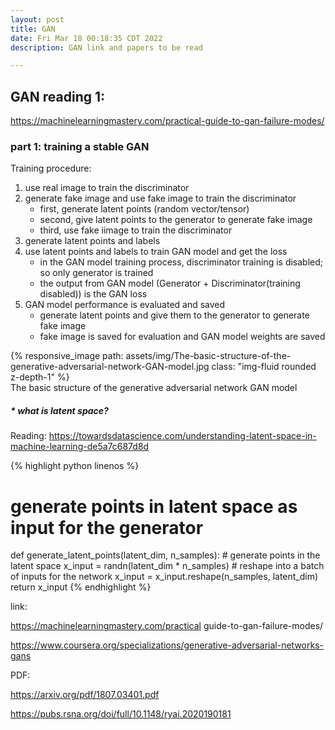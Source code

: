 ```yaml
---
layout: post
title: GAN
date: Fri Mar 18 00:18:35 CDT 2022
description: GAN link and papers to be read

---
```


## GAN reading 1: 

https://machinelearningmastery.com/practical-guide-to-gan-failure-modes/


### part 1: training a stable GAN

Training procedure:
1. use real image to train the discriminator
2. generate fake image and use fake image to train the discriminator
   - first, generate latent points (random vector/tensor)
   - second, give latent points to the generator to generate fake image
   - third, use fake iimage to train the discriminator
3. generate latent points and labels
4. use latent points and labels to train GAN model and get the loss
   - in the GAN model training process, discriminator training is disabled; so only generator is trained
   - the output from GAN model (Generator + Discriminator(training disabled)) is the GAN loss
5. GAN model performance is evaluated and saved
   - generate latent points and give them to the generator to generate fake image
   - fake image is saved for evaluation and GAN model weights are saved

<div class="row mt-3">
    <div class="col-sm mt-3 mt-md-0">
        {% responsive_image path: assets/img/The-basic-structure-of-the-generative-adversarial-network-GAN-model.jpg class: "img-fluid rounded z-depth-1" %}
    </div>
</div>
<div class="caption">
The basic structure of the generative adversarial network GAN model
</div>

##### * what is latent space?
Reading: https://towardsdatascience.com/understanding-latent-space-in-machine-learning-de5a7c687d8d

{% highlight python linenos %}

# generate points in latent space as input for the generator
def generate_latent_points(latent_dim, n_samples):
	# generate points in the latent space
	x_input = randn(latent_dim * n_samples)
	# reshape into a batch of inputs for the network
	x_input = x_input.reshape(n_samples, latent_dim)
	return x_input
{% endhighlight %}





link:

https://machinelearningmastery.com/practical guide-to-gan-failure-modes/
 
https://www.coursera.org/specializations/generative-adversarial-networks-gans

PDF:

https://arxiv.org/pdf/1807.03401.pdf

https://pubs.rsna.org/doi/full/10.1148/ryai.2020190181

